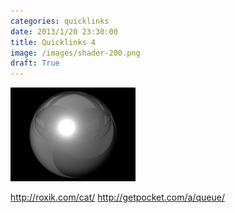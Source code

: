 ```yaml
---
categories: quicklinks
date: 2013/1/20 23:30:00
title: Quicklinks 4
image: /images/shader-200.png
draft: True
---
```


![shader](/images/shader-200.png)

http://roxik.com/cat/
http://getpocket.com/a/queue/
